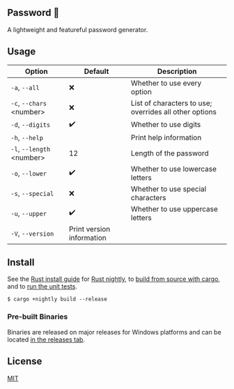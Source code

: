 ## Password 🔑

A lightweight and featureful password generator.

## Usage

| Option                      | Default                   | Description                                            |
| --------------------------- | ------------------------- | ------------------------------------------------------ |
| `-a`, `--all`               | ❌                        | Whether to use every option                            |
| `-c`, `--chars` \<number\>  | ❌                        | List of characters to use; overrides all other options |
| `-d`, `--digits`            | ✔️                        | Whether to use digits                                  |
| `-h`, `--help`              |                           | Print help information                                 |
| `-l`, `--length` \<number\> | 12                        | Length of the password                                 |
| `-o`, `--lower`             | ✔️                        | Whether to use lowercase letters                       |
| `-s`, `--special`           | ❌                        | Whether to use special characters                      |
| `-u`, `--upper`             | ✔️                        | Whether to use uppercase letters                       |
| `-V`, `--version`           | Print version information |

## Install

See the [Rust install guide](https://www.rust-lang.org/tools/install) for [Rust nightly](https://doc.rust-lang.org/book/appendix-07-nightly-rust.html),
to [build from source with cargo](https://doc.rust-lang.org/cargo/commands/cargo-build.html), and to [run the unit tests](https://doc.rust-lang.org/cargo/commands/cargo-test.html).

```
$ cargo +nightly build --release
```

### Pre-built Binaries

Binaries are released on major releases for Windows platforms and can be located [in the releases tab](https://github.com/matteopolak/baerscript/releases).

## License

[MIT](./LICENSE)

